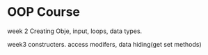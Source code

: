 # OOP Course

week 2
Creating Obje, input, loops, data types.

week3
constructers. access modifers, data hiding(get set methods)